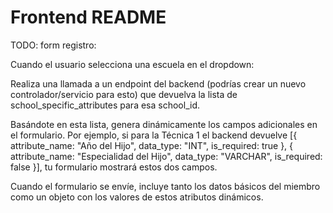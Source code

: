 # Frontend README

TODO: form registro:

Cuando el usuario selecciona una escuela en el dropdown:

Realiza una llamada a un endpoint del backend (podrías crear un nuevo controlador/servicio para esto) que devuelva la lista de school_specific_attributes para esa school_id.

Basándote en esta lista, genera dinámicamente los campos adicionales en el formulario. Por ejemplo, si para la Técnica 1 el backend devuelve [{ attribute_name: "Año del Hijo", data_type: "INT", is_required: true }, { attribute_name: "Especialidad del Hijo", data_type: "VARCHAR", is_required: false }], tu formulario mostrará estos dos campos.

Cuando el formulario se envíe, incluye tanto los datos básicos del miembro como un objeto con los valores de estos atributos dinámicos.
